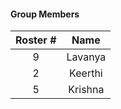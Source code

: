 

#### Group Members

|Roster #        | Name                 |
|:--------:|:--------------------:|
|   9     |    Lavanya    |
|   2      |   Keerthi       |
|   5     |    Krishna      |
